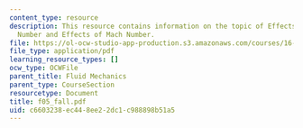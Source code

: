 ```yaml
---
content_type: resource
description: This resource contains information on the topic of Effects of Reynolds
  Number and Effects of Mach Number.
file: https://ol-ocw-studio-app-production.s3.amazonaws.com/courses/16-01-unified-engineering-i-ii-iii-iv-fall-2005-spring-2006/c6603238ec448ee22dc1c988898b51a5_f05_fall.pdf
file_type: application/pdf
learning_resource_types: []
ocw_type: OCWFile
parent_title: Fluid Mechanics
parent_type: CourseSection
resourcetype: Document
title: f05_fall.pdf
uid: c6603238-ec44-8ee2-2dc1-c988898b51a5
---
```

